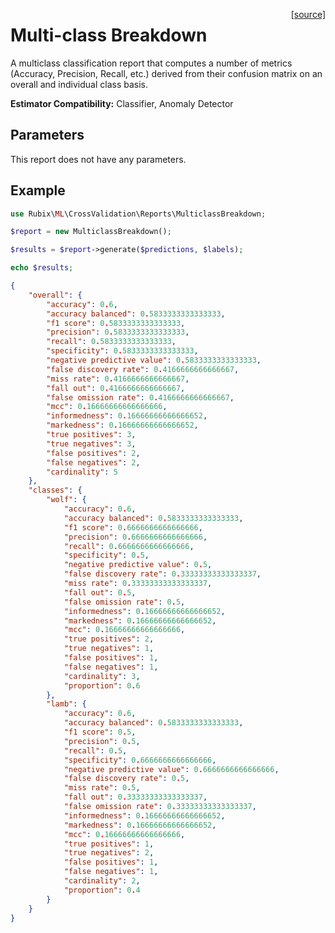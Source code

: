 <span style="float:right;"><a href="https://github.com/RubixML/ML/blob/master/src/CrossValidation/Reports/MulticlassBreakdown.php">[source]</a></span>

# Multi-class Breakdown
A multiclass classification report that computes a number of metrics (Accuracy, Precision, Recall, etc.) derived from their confusion matrix on an overall and individual class basis.

**Estimator Compatibility:** Classifier, Anomaly Detector

## Parameters
This report does not have any parameters.

## Example
```php
use Rubix\ML\CrossValidation\Reports\MulticlassBreakdown;

$report = new MulticlassBreakdown();

$results = $report->generate($predictions, $labels);

echo $results;
```

```json
{
    "overall": {
        "accuracy": 0.6,
        "accuracy balanced": 0.5833333333333333,
        "f1 score": 0.5833333333333333,
        "precision": 0.5833333333333333,
        "recall": 0.5833333333333333,
        "specificity": 0.5833333333333333,
        "negative predictive value": 0.5833333333333333,
        "false discovery rate": 0.4166666666666667,
        "miss rate": 0.4166666666666667,
        "fall out": 0.4166666666666667,
        "false omission rate": 0.4166666666666667,
        "mcc": 0.16666666666666666,
        "informedness": 0.16666666666666652,
        "markedness": 0.16666666666666652,
        "true positives": 3,
        "true negatives": 3,
        "false positives": 2,
        "false negatives": 2,
        "cardinality": 5
    },
    "classes": {
        "wolf": {
            "accuracy": 0.6,
            "accuracy balanced": 0.5833333333333333,
            "f1 score": 0.6666666666666666,
            "precision": 0.6666666666666666,
            "recall": 0.6666666666666666,
            "specificity": 0.5,
            "negative predictive value": 0.5,
            "false discovery rate": 0.33333333333333337,
            "miss rate": 0.33333333333333337,
            "fall out": 0.5,
            "false omission rate": 0.5,
            "informedness": 0.16666666666666652,
            "markedness": 0.16666666666666652,
            "mcc": 0.16666666666666666,
            "true positives": 2,
            "true negatives": 1,
            "false positives": 1,
            "false negatives": 1,
            "cardinality": 3,
            "proportion": 0.6
        },
        "lamb": {
            "accuracy": 0.6,
            "accuracy balanced": 0.5833333333333333,
            "f1 score": 0.5,
            "precision": 0.5,
            "recall": 0.5,
            "specificity": 0.6666666666666666,
            "negative predictive value": 0.6666666666666666,
            "false discovery rate": 0.5,
            "miss rate": 0.5,
            "fall out": 0.33333333333333337,
            "false omission rate": 0.33333333333333337,
            "informedness": 0.16666666666666652,
            "markedness": 0.16666666666666652,
            "mcc": 0.16666666666666666,
            "true positives": 1,
            "true negatives": 2,
            "false positives": 1,
            "false negatives": 1,
            "cardinality": 2,
            "proportion": 0.4
        }
    }
}
```
